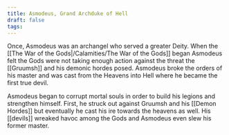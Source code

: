 ```yaml
---
title: Asmodeus, Grand Archduke of Hell
draft: false
tags:
---
```

 
Once, Asmodeus was an archangel who served a greater Deity. When the [[The War of the Gods|/Calamities/The War of the Gods]] began Asmodeus felt the Gods were not taking enough action against the threat the [[Gruumsh]] and his demonic hordes posed. Asmodeus broke the orders of his master and was cast from the Heavens into Hell where he became the first true devil. 

Asmodeus began to corrupt mortal souls in order to build his legions and strengthen himself. First, he struck out against Gruumsh and his [[Demon Hordes]] but eventually he cast his ire towards the heavens as well. His [[devils]] wreaked havoc among the Gods and Asmodeus even slew his former master. 